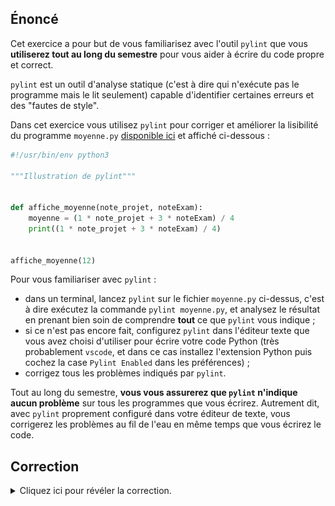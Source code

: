 ## Énoncé


Cet exercice a pour but de vous familiarisez avec l'outil `pylint` que vous **utiliserez tout au long du semestre** pour vous aider à écrire du code propre et correct.

`pylint` est un outil d'analyse statique (c'est à dire qui n'exécute pas le programme mais le lit seulement) capable d'identifier certaines erreurs et des "fautes de style".

Dans cet exercice vous utilisez `pylint` pour corriger et améliorer la lisibilité du programme `moyenne.py` [disponible ici](moyenne.py) et affiché ci-dessous :

```python
#!/usr/bin/env python3

"""Illustration de pylint"""


def affiche_moyenne(note_projet, noteExam):
    moyenne = (1 * note_projet + 3 * noteExam) / 4
    print((1 * note_projet + 3 * noteExam) / 4)


affiche_moyenne(12)
```

Pour vous familiariser avec `pylint` :

- dans un terminal, lancez `pylint` sur le fichier `moyenne.py`  ci-dessus, c'est à dire exécutez la commande `pylint moyenne.py`, et analysez le résultat en prenant bien soin de comprendre **tout** ce que `pylint` vous indique ;
- si ce n'est pas encore fait, configurez `pylint` dans l'éditeur texte que vous avez choisi d'utiliser pour écrire votre code Python (très probablement `vscode`, et dans ce cas installez l'extension Python puis cochez la case `Pylint Enabled` dans les préférences) ;
- corrigez tous les problèmes indiqués par `pylint`.

Tout au long du semestre, **vous vous assurerez que `pylint` n'indique aucun problème** sur tous les programmes que vous écrirez.
Autrement dit, avec `pylint` proprement configuré dans votre éditeur de texte, vous corrigerez les problèmes au fil de l'eau en même temps que vous écrirez le code.

## Correction
<details markdown="1">
<summary>Cliquez ici pour révéler la correction.</summary>

`pylint` est une application qui prend en entrée le nom du programme Python à analyser, on le lance donc dans un terminal avec la commande `pylint moyenne.py`.
Attention il faut **se trouver dans le dossier** contenant le fichier `moyenne.py`.
Voici le résultat :

```console
> pylint moyenne.py
************* Module moyenne
moyenne.py:6:11: C0326: Exactly one space required around assignment
    moyenne=(1*note_projet + 3*noteExam) / 4
           ^ (bad-whitespace)
moyenne.py:5:0: C0103: Argument name "noteExam" doesn't conform to snake_case naming style (invalid-name)
moyenne.py:5:0: C0116: Missing function or method docstring (missing-function-docstring)
moyenne.py:6:4: W0612: Unused variable 'moyenne' (unused-variable)
moyenne.py:10:4: E1120: No value for argument 'noteExam' in function call (no-value-for-parameter)

------------------------------------
Your code has been rated at -8.00/10
```

Comme on peut le voir, cinq problèmes sont rapportés par `pylint` et notre fichier moyenne a obtenu une note de `-8/10` (c'est pas terrible mais on va corriger tout ça).
On remarque aussi que les cinq problèmes sont de natures différentes : il y a une Erreur (E1120), un Warning (W0612), et quatre problèmes de Convention (C0XXX) d'écriture.

Voici à quoi ressemble l'intégration de `pylint` dans l'éditeur de texte `vscode`.
Les problèmes identifiés par `pylint` sont directement "montrés" dans le code via des souslignages de différentes couleurs en fonction de la nature du problème.
Dans `vscode`, quand on passe la souris sur un souslignage, on obtient le détail du problème tel que rapporté par `pylint` quand on le lance manuellement dans le terminal comme nous l'avons fait précédemment.

Le message clef ici n'est pas l'intégration particulière dans `vscode`, mais le fait que l'intégration de `pylint` dans notre éditeur de texte nous permette d'identifier des problèmes immédiatement après avoir taper chaque nouvelle ligne de code.

![résultat de pylint sur le fichier moyenne.py dans vscode](pylint.png)

Enfin, voici la version finale du programme `moyenne.py` une fois tous les problèmes corrigés :

```python
#!/usr/bin/env python3

"""Illustration de pylint"""


def affiche_moyenne(note_projet, note_exam):
    """affiche la moyenne de BPI à partir des 2 notes."""
    moyenne = (1 * note_projet + 3 * note_exam) / 4
    print(moyenne)


affiche_moyenne(12, 14)
```
</details>

